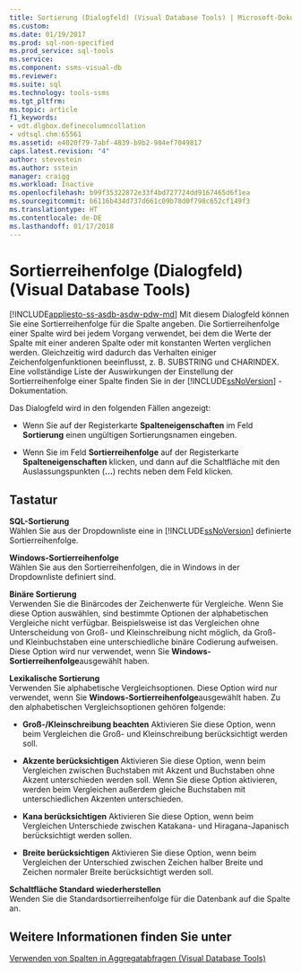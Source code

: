 ```yaml
---
title: Sortierung (Dialogfeld) (Visual Database Tools) | Microsoft-Dokumentation
ms.custom: 
ms.date: 01/19/2017
ms.prod: sql-non-specified
ms.prod_service: sql-tools
ms.service: 
ms.component: ssms-visual-db
ms.reviewer: 
ms.suite: sql
ms.technology: tools-ssms
ms.tgt_pltfrm: 
ms.topic: article
f1_keywords:
- vdt.dlgbox.definecolumncollation
- vdtsql.chm:65561
ms.assetid: e4020f79-7abf-4839-b9b2-984ef7049817
caps.latest.revision: "4"
author: stevestein
ms.author: sstein
manager: craigg
ms.workload: Inactive
ms.openlocfilehash: b99f35322872e33f4bd727724dd9167465d6f1ea
ms.sourcegitcommit: b6116b434d737d661c09b78d0f798c652cf149f3
ms.translationtype: HT
ms.contentlocale: de-DE
ms.lasthandoff: 01/17/2018
---
```

# <a name="collation-dialog-box-visual-database-tools"></a>Sortierreihenfolge (Dialogfeld) (Visual Database Tools)
[!INCLUDE[appliesto-ss-asdb-asdw-pdw-md](../../includes/appliesto-ss-asdb-asdw-pdw-md.md)] Mit diesem Dialogfeld können Sie eine Sortierreihenfolge für die Spalte angeben. Die Sortierreihenfolge einer Spalte wird bei jedem Vorgang verwendet, bei dem die Werte der Spalte mit einer anderen Spalte oder mit konstanten Werten verglichen werden. Gleichzeitig wird dadurch das Verhalten einiger Zeichenfolgenfunktionen beeinflusst, z. B. SUBSTRING und CHARINDEX. Eine vollständige Liste der Auswirkungen der Einstellung der Sortierreihenfolge einer Spalte finden Sie in der [!INCLUDE[ssNoVersion](../../includes/ssnoversion_md.md)] -Dokumentation.  
  
Das Dialogfeld wird in den folgenden Fällen angezeigt:  
  
-   Wenn Sie auf der Registerkarte **Spalteneigenschaften** im Feld **Sortierung** einen ungültigen Sortierungsnamen eingeben.  
  
-   Wenn Sie im Feld **Sortierreihenfolge** auf der Registerkarte **Spalteneigenschaften** klicken, und dann auf die Schaltfläche mit den Auslassungspunkten (**…**) rechts neben dem Feld klicken.  
  
## <a name="options"></a>Tastatur  
**SQL-Sortierung**  
Wählen Sie aus der Dropdownliste eine in [!INCLUDE[ssNoVersion](../../includes/ssnoversion_md.md)] definierte Sortierreihenfolge.  
  
**Windows-Sortierreihenfolge**  
Wählen Sie aus den Sortierreihenfolgen, die in Windows in der Dropdownliste definiert sind.  
  
**Binäre Sortierung**  
Verwenden Sie die Binärcodes der Zeichenwerte für Vergleiche. Wenn Sie diese Option auswählen, sind bestimmte Optionen der alphabetischen Vergleiche nicht verfügbar. Beispielsweise ist das Vergleichen ohne Unterscheidung von Groß- und Kleinschreibung nicht möglich, da Groß- und Kleinbuchstaben eine unterschiedliche binäre Codierung aufweisen. Diese Option wird nur verwendet, wenn Sie **Windows-Sortierreihenfolge**ausgewählt haben.  
  
**Lexikalische Sortierung**  
Verwenden Sie alphabetische Vergleichsoptionen. Diese Option wird nur verwendet, wenn Sie **Windows-Sortierreihenfolge**ausgewählt haben. Zu den alphabetischen Vergleichsoptionen gehören folgende:  
  
-   **Groß-/Kleinschreibung beachten** Aktivieren Sie diese Option, wenn beim Vergleichen die Groß- und Kleinschreibung berücksichtigt werden soll.  
  
-   **Akzente berücksichtigen** Aktivieren Sie diese Option, wenn beim Vergleichen zwischen Buchstaben mit Akzent und Buchstaben ohne Akzent unterschieden werden soll. Wenn Sie diese Option aktivieren, werden beim Vergleichen außerdem gleiche Buchstaben mit unterschiedlichen Akzenten unterschieden.  
  
-   **Kana berücksichtigen** Aktivieren Sie diese Option, wenn beim Vergleichen Unterschiede zwischen Katakana- und Hiragana-Japanisch berücksichtigt werden sollen.  
  
-   **Breite berücksichtigen** Aktivieren Sie diese Option, wenn beim Vergleichen der Unterschied zwischen Zeichen halber Breite und Zeichen normaler Breite berücksichtigt werden soll.  
  
**Schaltfläche Standard wiederherstellen**  
Wenden Sie die Standardsortierreihenfolge für die Datenbank auf die Spalte an.  
  
## <a name="see-also"></a>Weitere Informationen finden Sie unter  
[Verwenden von Spalten in Aggregatabfragen &#40;Visual Database Tools&#41;](../../ssms/visual-db-tools/work-with-columns-in-aggregate-queries-visual-database-tools.md)  
  
